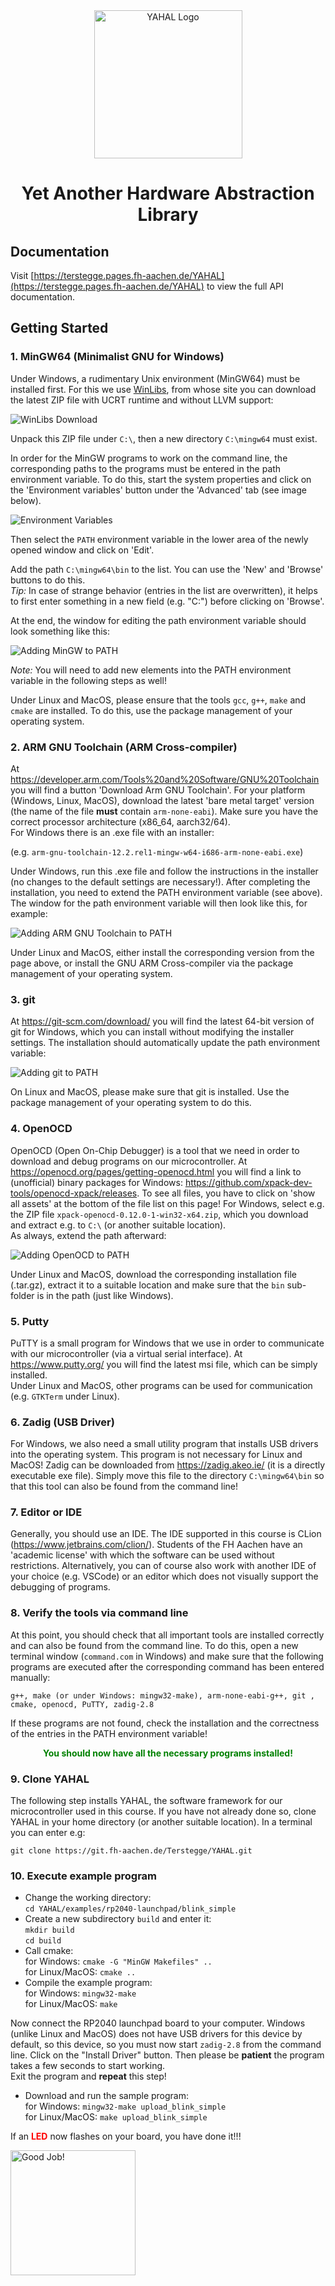 <div align="center">
  <a href="https://git.fh-aachen.de/Terstegge/YAHAL" target="_blank" rel="noopener noreferrer">
    <picture>
      <source media="(prefers-color-scheme: dark)" srcset="doc/assets/YAHAL_logo.png">
      <img src="doc/assets/YAHAL_logo_transparent.png" height="237" alt="YAHAL Logo" onerror="this.onerror=null;this.src='YAHAL_logo_transparent.png'">
    </picture>
  </a>
  <h1>Yet Another Hardware Abstraction Library</h1>
</div>

## Documentation

Visit [https://terstegge.pages.fh-aachen.de/YAHAL](https://terstegge.pages.fh-aachen.de/YAHAL) to view the full API 
documentation.

## Getting Started

### 1. MinGW64 (Minimalist GNU for Windows)
Under Windows, a rudimentary Unix environment (MinGW64) must be installed first.
For this we use [WinLibs](https://winlibs.com/), from whose site you can download the latest ZIP file with UCRT runtime 
and without LLVM support:

![WinLibs Download](doc/assets/getting-started_img1.png)

Unpack this ZIP file under `C:\`, then a new directory `C:\mingw64` must exist.

In order for the MinGW programs to work on the command line, the corresponding paths to the programs must be entered
in the path environment variable.
To do this, start the system properties and click on the 'Environment variables' button under the 'Advanced' tab
(see image below).

![Environment Variables](doc/assets/getting-started_img2.png)

Then select the `PATH` environment variable in the lower area of the newly opened window and click on
'Edit'.

Add the path `C:\mingw64\bin` to the list.
You can use the 'New' and 'Browse' buttons to do this.<br>
_Tip:_ In case of strange behavior (entries in the list are overwritten), it helps to first enter something in a new field
(e.g. "C:") before clicking on 'Browse'.

At the end, the window for editing the path environment variable should look something like this:

![Adding MinGW to PATH](doc/assets/getting-started_img3.png)

_Note:_ You will need to add new elements into the PATH environment variable in the following steps as well!

Under Linux and MacOS, please ensure that the tools `gcc`, `g++`, `make` and `cmake` are installed.
To do this, use the package management of your operating system.

### 2. ARM GNU Toolchain (ARM Cross-compiler)
At https://developer.arm.com/Tools%20and%20Software/GNU%20Toolchain you will find a button 'Download Arm GNU Toolchain'.
For your platform (Windows, Linux, MacOS), download the latest 'bare metal target' version (the name of the file **must** 
contain `arm-none-eabi`).
Make sure you have the correct processor architecture (x86_64, aarch32/64).<br>
For Windows there is an .exe file with an installer:

(e.g. `arm-gnu-toolchain-12.2.rel1-mingw-w64-i686-arm-none-eabi.exe`)

Under Windows, run this .exe file and follow the instructions in the installer (no changes to the default settings
are necessary!).
After completing the installation, you need to extend the PATH environment variable (see above).<br>
The window for the path environment variable will then look like this, for example:

![Adding ARM GNU Toolchain to PATH](doc/assets/getting-started_img4.png)

Under Linux and MacOS, either install the corresponding version from the page above, or install the GNU ARM 
Cross-compiler via the package management of your operating system.

### 3. git
At https://git-scm.com/download/ you will find the latest 64-bit version of git for Windows, which you can install
without modifying the installer settings. 
The installation should automatically update the path environment variable:

![Adding git to PATH](doc/assets/getting-started_img5.png)

On Linux and MacOS, please make sure that git is installed.
Use the package management of your operating system to do this.

### 4. OpenOCD
OpenOCD (Open On-Chip Debugger) is a tool that we need in order to download and debug programs on our microcontroller.
At https://openocd.org/pages/getting-openocd.html you will find a link to (unofficial) binary packages for Windows:
https://github.com/xpack-dev-tools/openocd-xpack/releases.
To see all files, you have to click on 'show all assets' at the bottom of the file list on this page!
For Windows, select e.g. the ZIP file `xpack-openocd-0.12.0-1-win32-x64.zip`, which you download and extract e.g. 
to `C:\` (or another suitable location). <br>
As always, extend the path afterward:

![Adding OpenOCD to PATH](doc/assets/getting-started_img6.png)

Under Linux and MacOS, download the corresponding installation file (.tar.gz), extract it to a suitable location and 
make sure that the `bin` sub-folder is in the path (just like Windows).

### 5. Putty
PuTTY is a small program for Windows that we use in order to communicate with our microcontroller
(via a virtual serial interface).
At https://www.putty.org/ you will find the latest msi file, which can be simply installed.<br>
Under Linux and MacOS, other programs can be used for communication (e.g. `GTKTerm` under Linux).

### 6. Zadig (USB Driver)
For Windows, we also need a small utility program that installs USB drivers into the operating system.
This program is not necessary for Linux and MacOS!
Zadig can be downloaded from https://zadig.akeo.ie/ (it is a directly executable exe file).
Simply move this file to the directory `C:\mingw64\bin` so that this tool can also be found from the command line!

### 7. Editor or IDE
Generally, you should use an IDE. The IDE supported in this course is CLion (https://www.jetbrains.com/clion/).
Students of the FH Aachen have an 'academic license' with which the software can be used without restrictions.
Alternatively, you can of course also work with another IDE of your choice (e.g. VSCode) or an editor which does not
visually support the debugging of programs.

### 8. Verify the tools via command line
At this point, you should check that all important tools are installed correctly and can also be found from the 
command line.
To do this, open a new terminal window (`command.com` in Windows) and make sure that the following programs are executed
after the corresponding command has been entered manually:

`g++, make (or under Windows: mingw32-make), arm-none-eabi-g++, git , cmake, openocd, PuTTY, zadig-2.8`

If these programs are not found, check the installation and the correctness of the entries in the PATH environment
variable!

<div align="center">
<span style="color:green">
<b>You should now have all the necessary programs installed!</b>
</span>
</div>

### 9. Clone YAHAL
The following step installs YAHAL, the software framework for our microcontroller used in this course.
If you have not already done so, clone YAHAL in your home directory (or another suitable location).
In a terminal you can enter e.g:

`git clone https://git.fh-aachen.de/Terstegge/YAHAL.git`

### 10. Execute example program
- Change the working directory:<br>
  `cd YAHAL/examples/rp2040-launchpad/blink_simple`
- Create a new subdirectory `build` and enter it:<br>
  `mkdir build`<br>
  `cd build`
- Call cmake:<br>
  for Windows: `cmake -G "MinGW Makefiles" ..`<br>
  for Linux/MacOS: `cmake ..`
- Compile the example program:<br>
  for Windows: `mingw32-make`<br>
  for Linux/MacOS: `make`

Now connect the RP2040 launchpad board to your computer.
Windows (unlike Linux and MacOS) does not have USB drivers for this device by default, so this device, so you must now
start `zadig-2.8` from the command line. 
Click on the "Install Driver" button.
Then please be **patient** the program takes a few seconds to start working.<br>
Exit the program and **repeat** this step!

- Download and run the sample program:<br>
  for Windows: `mingw32-make upload_blink_simple`<br>
  for Linux/MacOS: `make upload_blink_simple`

If an <span style="color:red">**LED**</span> now flashes on your board, you have done it!!!

<div class="image">
  <img src="doc/assets/getting-started_img7.png" alt="Good Job!" height="200px" 
       onerror="this.onerror=null;this.src='getting-started_img7.png'"/>
</div>
